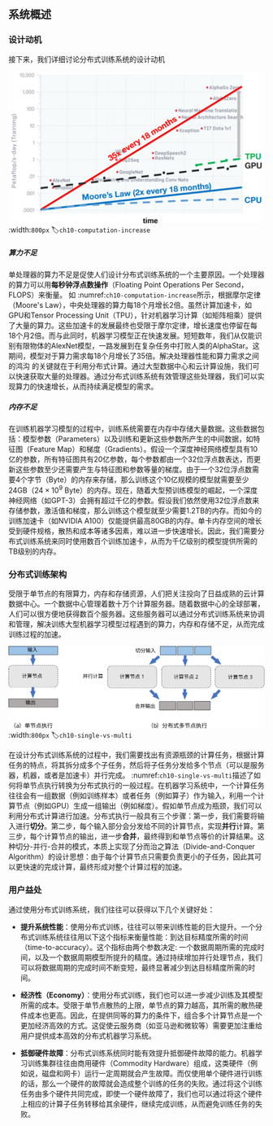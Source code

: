 ## 系统概述

### 设计动机

接下来，我们详细讨论分布式训练系统的设计动机

![对比机器学习模型参数量增长和计算硬件的算力增长](../img/ch09/ch10-computation-increase.svg)
:width:`800px`
:label:`ch10-computation-increase`

##### 算力不足

单处理器的算力不足是促使人们设计分布式训练系统的一个主要原因。一个处理器的算力可以用**每秒钟浮点数操作**（Floating
Point Operations Per Second，FLOPS）来衡量。
如 :numref:`ch10-computation-increase`所示，根据摩尔定律（Moore's
Law），中央处理器的算力每18个月增长2倍。虽然计算加速卡，如GPU和Tensor
Processing
Unit（TPU），针对机器学习计算（如矩阵相乘）提供了大量的算力。这些加速卡的发展最终也受限于摩尔定律，增长速度也停留在每18个月2倍。而与此同时，机器学习模型正在快速发展。短短数年，我们从仅能识别有限物体的AlexNet模型，一路发展到在复杂任务中打败人类的AlphaStar。这期间，模型对于算力需求每18个月增长了35倍。解决处理器性能和算力需求之间的鸿沟
的关键就在于利用分布式计算。通过大型数据中心和云计算设施，我们可以快速获取大量的处理器。通过分布式训练系统有效管理这些处理器，我们可以实现算力的快速增长，从而持续满足模型的需求。

##### 内存不足

在训练机器学习模型的过程中，训练系统需要在内存中存储大量数据。这些数据包括：模型参数（Parameters）以及训练和更新这些参数所产生的中间数据，如特征图（Feature
Map）和梯度（Gradients）。假设一个深度神经网络模型具有10亿的参数，所有特征图共有20亿参数，每个参数都由一个32位浮点数表达，而更新这些参数至少还需要产生与特征图和参数等量的梯度。由于一个32位浮点数需要4个字节（Byte）的内存来存储，那么训练这个10亿规模的模型就需要至少24GB（$24 \times 10^9$
Byte）的内存。现在，随着大型预训练模型的崛起，一个深度神经网络（如GPT-3）会拥有超过千亿的参数。假设我们依然使用32位浮点数来存储参数，激活值和梯度，那么训练这个模型就至少需要1.2TB的内存。而如今的训练加速卡（如NVIDIA
A100）仅能提供最高80GB的内存。单卡内存空间的增长受到硬件规格，散热和成本等诸多因素，难以进一步快速增长。因此，我们需要分布式训练系统来同时使用数百个训练加速卡，从而为千亿级别的模型提供所需的TB级别的内存。

### 分布式训练架构

受限于单节点的有限算力，内存和存储资源，人们把关注投向了日益成熟的云计算数据中心。一个数据中心管理着数十万个计算服务器。随着数据中心的全球部署，人们可以很方便地获得数百个服务器。这些服务器可以通过分布式训练系统来协调和管理，解决训练大型机器学习模型过程遇到的算力，内存和存储不足，从而完成训练过程的加速。

![单节点计算和多节点分布式计算](../img/ch09/ch10-single-vs-multi.svg)
:width:`800px`
:label:`ch10-single-vs-multi`

在设计分布式训练系统的过程中，我们需要找出有资源瓶颈的计算任务，根据计算任务的特点，将其拆分成多个子任务，然后将子任务分发给多个节点（可以是服务器，机器，或者是加速卡）并行完成。
 :numref:`ch10-single-vs-multi`描述了如何将单节点执行转换为分布式执行的一般过程。在机器学习系统中，一个计算任务往往会有一组数据（例如训练样本）或者任务（例如算子）作为输入，利用一个计算节点（例如GPU）生成一组输出（例如梯度）。假如单节点成为瓶颈，我们可以利用分布式计算进行加速。分布式执行一般具有三个步骤：第一步，我们需要将输入进行**切分**。第二步，每个输入部分会分发给不同的计算节点，实现**并行**计算。第三步，每个计算节点的输出，进一步**合并**，最终得到和单节点等价的计算结果。这种切分-并行-合并的模式，本质上实现了分而治之算法（Divide-and-Conquer
Algorithm）的设计思想：由于每个计算节点只需要负责更小的子任务，因此其可以更快速的完成计算，最终形成对整个计算过程的加速。

### 用户益处

通过使用分布式训练系统，我们往往可以获得以下几个关键好处：

-   **提升系统性能**：使用分布式训练，往往可以带来训练性能的巨大提升。一个分布式训练系统往往用以下这个指标来衡量性能：到达目标精度所需的时间（time-to-accuracy）。这个指标由两个参数决定:
    一个数据周期所需的完成时间，以及一个数据周期模型所提升的精度。通过持续增加并行处理节点，我们可以将数据周期的完成时间不断变短，最终显著减少到达目标精度所需的时间。

-   **经济性（Economy）**：使用分布式训练，我们也可以进一步减少训练及其模型所需的成本。受限于单节点散热的上限，单节点的算力越高，其所需的散热硬件成本也更高。因此，在提供同等的算力的条件下，组合多个计算节点是一个更加经济高效的方式。这促使云服务商（如亚马逊和微软等）需要更加注重给用户提供成本高效的分布式机器学习系统。

-   **抵御硬件故障**：分布式训练系统同时能有效提升抵御硬件故障的能力。机器学习训练集群往往由商用硬件（Commodity
    Hardware）组成，这类硬件（例如说，磁盘和网卡）运行一定周期就会产生故障。而仅使用单个硬件进行训练的话，那么一个硬件的故障就会造成整个训练的任务的失败。通过将这个训练任务由多个硬件共同完成，即使一个硬件故障了，我们也可以通过将这个硬件上相应的计算子任务转移给其余硬件，继续完成训练，从而避免训练任务的失败。